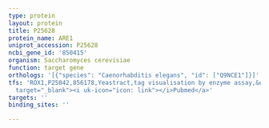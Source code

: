 ```yaml
---
type: protein
layout: protein
title: P25628
protein_name: ARE1
uniprot_accession: P25628
ncbi_gene_id: '850415'
organism: Saccharomyces cerevisiae
function: target gene
orthologs: '[{"species": "Caenorhabditis elegans", "id": ["Q9NCE1"]}]'
tfs: 'ROX1,P25042,856178,Yeastract,tag visualisation by enzyme assay,&ensp;<a href="https://www.ncbi.nlm.nih.gov/pubmed/?term=24170807%5Buid%5D+OR+11489845%5Buid%5D"
  target="_blank"><i uk-icon="icon: link"></i>Pubmed</a>'
targets: ''
binding_sites: ''

---
```

